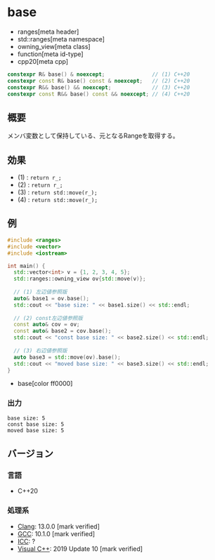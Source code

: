 # base
* ranges[meta header]
* std::ranges[meta namespace]
* owning_view[meta class]
* function[meta id-type]
* cpp20[meta cpp]

```cpp
constexpr R& base() & noexcept;               // (1) C++20
constexpr const R& base() const & noexcept;   // (2) C++20
constexpr R&& base() && noexcept;             // (3) C++20
constexpr const R&& base() const && noexcept; // (4) C++20
```

## 概要

メンバ変数として保持している、元となるRangeを取得する。

## 効果

- (1) : `return r_;`
- (2) : `return r_;`
- (3) : `return std::move(r_);`
- (4) : `return std::move(r_);`

## 例
```cpp example
#include <ranges>
#include <vector>
#include <iostream>

int main() {
  std::vector<int> v = {1, 2, 3, 4, 5};
  std::ranges::owning_view ov{std::move(v)};
  
  // (1) 左辺値参照版
  auto& base1 = ov.base();
  std::cout << "base size: " << base1.size() << std::endl;
  
  // (2) const左辺値参照版
  const auto& cov = ov;
  const auto& base2 = cov.base();
  std::cout << "const base size: " << base2.size() << std::endl;
  
  // (3) 右辺値参照版
  auto base3 = std::move(ov).base();
  std::cout << "moved base size: " << base3.size() << std::endl;
}
```
* base[color ff0000]

### 出力
```
base size: 5
const base size: 5
moved base size: 5
```

## バージョン
### 言語
- C++20

### 処理系
- [Clang](/implementation.md#clang): 13.0.0 [mark verified]
- [GCC](/implementation.md#gcc): 10.1.0 [mark verified]
- [ICC](/implementation.md#icc): ?
- [Visual C++](/implementation.md#visual_cpp): 2019 Update 10 [mark verified]
